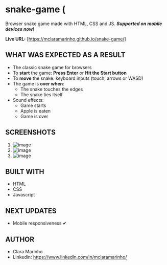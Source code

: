 # snake-game (
Browser snake game made with HTML, CSS and JS. ***Supported on mobile devices now!***

**Live URL:** [https://mclaramarinho.github.io/snake-game/]


## WHAT WAS EXPECTED AS A RESULT
- The classic snake game for browsers
- To **start** the game: **Press Enter** or **Hit the Start button**
- To **move** the snake: keyboard inputs (touch, arrows or WASD)
- The game is **over when**:
  - The snake touches the edges
  - The snake ties itself
- Sound effects:
  - Game starts
  - Apple is eaten
  - Game is over

## SCREENSHOTS
1. ![image](https://github.com/mclaramarinho/snake-game/assets/119897667/0c2c082f-21b7-4ef9-aa21-fde49e3ca25b)
2. ![image](https://github.com/mclaramarinho/snake-game/assets/119897667/961f0744-aa73-4465-9c61-f62820eecf16)
3. ![image](https://github.com/mclaramarinho/snake-game/assets/119897667/de915b8e-be27-44bf-948d-e8209fab318b)


## BUILT WITH
 - HTML
 - CSS
 - Javascript

## NEXT UPDATES
- Mobile responsiveness ✔

## AUTHOR
- Clara Marinho
- Linkedin: https://www.linkedin.com/in/mclaramarinho/
